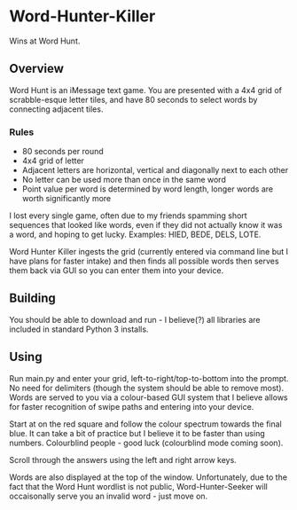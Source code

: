 # Word-Hunter-Killer
 Wins at Word Hunt.

## Overview
Word Hunt is an iMessage text game. You are presented with a 4x4 grid of scrabble-esque letter tiles,
and have 80 seconds to select words by connecting adjacent tiles.

### Rules
- 80 seconds per round
- 4x4 grid of letter
- Adjacent letters are horizontal, vertical and diagonally next to each other
- No letter can be used more than once in the same word
- Point value per word is determined by word length, longer words are worth significantly more

I lost every single game, often due to my friends spamming short sequences that looked like words,
even if they did not actually know it was a word, and hoping to get lucky. Examples: HIED, BEDE,
DELS, LOTE.

Word Hunter Killer ingests the grid (currently entered via command line but I have plans for faster intake)
and then finds all possible words then serves them back via GUI so you can
enter them into your device.

## Building
You should be able to download and run - I believe(?) all libraries are included in standard Python 3 installs.

## Using
Run main.py and enter your grid, left-to-right/top-to-bottom into the prompt. No need for delimiters (though the 
system should be able to remove most). Words are served to you via a colour-based GUI system that I believe allows 
for faster recognition of swipe paths and entering into your device. 

Start at on the red square and follow the colour spectrum towards the final blue. It can take a bit of practice
but I believe it to be faster than using numbers. Colourblind people - good luck (colourblind mode coming soon).

Scroll through the answers using the left and right arrow keys.

Words are also displayed at the top of the window. Unfortunately, due to the fact that the Word Hunt wordlist
is not public, Word-Hunter-Seeker will occaisonally serve you an invalid word - just move on.
